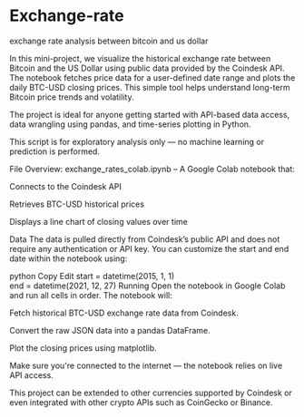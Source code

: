 # Exchange-rate
exchange rate analysis between bitcoin and us dollar

In this mini-project, we visualize the historical exchange rate between Bitcoin and the US Dollar using public data provided by the Coindesk API. The notebook fetches price data for a user-defined date range and plots the daily BTC-USD closing prices. This simple tool helps understand long-term Bitcoin price trends and volatility.

The project is ideal for anyone getting started with API-based data access, data wrangling using pandas, and time-series plotting in Python.

This script is for exploratory analysis only — no machine learning or prediction is performed.

File Overview:
exchange_rates_colab.ipynb – A Google Colab notebook that:

Connects to the Coindesk API

Retrieves BTC-USD historical prices

Displays a line chart of closing values over time

Data
The data is pulled directly from Coindesk’s public API and does not require any authentication or API key. You can customize the start and end date within the notebook using:

python
Copy
Edit
start = datetime(2015, 1, 1)  
end = datetime(2021, 12, 27)
Running
Open the notebook in Google Colab and run all cells in order. The notebook will:

Fetch historical BTC-USD exchange rate data from Coindesk.

Convert the raw JSON data into a pandas DataFrame.

Plot the closing prices using matplotlib.

Make sure you're connected to the internet — the notebook relies on live API access.

This project can be extended to other currencies supported by Coindesk or even integrated with other crypto APIs such as CoinGecko or Binance.
